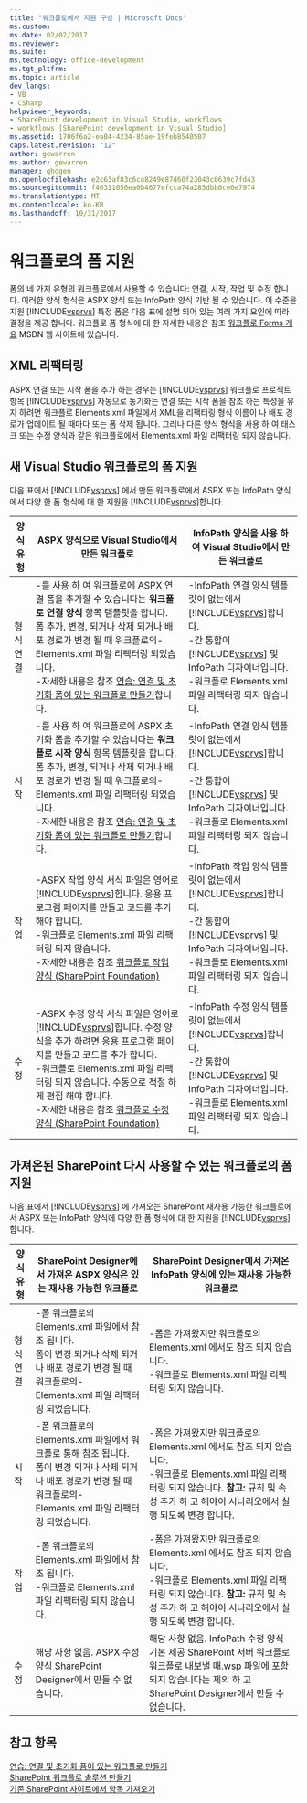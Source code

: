 ```yaml
---
title: "워크플로에서 지원 구성 | Microsoft Docs"
ms.custom: 
ms.date: 02/02/2017
ms.reviewer: 
ms.suite: 
ms.technology: office-development
ms.tgt_pltfrm: 
ms.topic: article
dev_langs:
- VB
- CSharp
helpviewer_keywords:
- SharePoint development in Visual Studio, workflows
- workflows [SharePoint development in Visual Studio]
ms.assetid: 1706f6a2-ea84-4234-85ae-19feb8540507
caps.latest.revision: "12"
author: gewarren
ms.author: gewarren
manager: ghogen
ms.openlocfilehash: e2c63af83c6ca8249e87d60f23043c0639c7fd43
ms.sourcegitcommit: f40311056ea0b4677efcca74a285dbb0ce0e7974
ms.translationtype: MT
ms.contentlocale: ko-KR
ms.lasthandoff: 10/31/2017
---
```

# <a name="form-support-in-workflows"></a>워크플로의 폼 지원
  폼의 네 가지 유형의 워크플로에서 사용할 수 있습니다: 연결, 시작, 작업 및 수정 합니다. 이러한 양식 형식은 ASPX 양식 또는 InfoPath 양식 기반 될 수 있습니다. 이 수준을 지원 [!INCLUDE[vsprvs](../sharepoint/includes/vsprvs-md.md)] 특정 폼은 다음 표에 설명 되어 있는 여러 가지 요인에 따라 결정을 제공 합니다. 워크플로 폼 형식에 대 한 자세한 내용은 참조 [워크플로 Forms 개요](http://go.microsoft.com/fwlink/?LinkId=185228) MSDN 웹 사이트에 있습니다.  
  
## <a name="xml-refactoring"></a>XML 리팩터링  
 ASPX 연결 또는 시작 폼을 추가 하는 경우는 [!INCLUDE[vsprvs](../sharepoint/includes/vsprvs-md.md)] 워크플로 프로젝트 항목 [!INCLUDE[vsprvs](../sharepoint/includes/vsprvs-md.md)] 자동으로 동기화는 연결 또는 시작 폼을 참조 하는 특성을 유지 하려면 워크플로 Elements.xml 파일에서 XML을 리팩터링 형식 이름이 나 배포 경로가 업데이트 될 때마다 또는 폼 삭제 됩니다. 그러나 다른 양식 형식을 사용 하 여 태스크 또는 수정 양식과 같은 워크플로에서 Elements.xml 파일 리팩터링 되지 않습니다.  
  
## <a name="form-support-in-new-visual-studio-workflows"></a>새 Visual Studio 워크플로의 폼 지원  
 다음 표에서 [!INCLUDE[vsprvs](../sharepoint/includes/vsprvs-md.md)] 에서 만든 워크플로에서 ASPX 또는 InfoPath 양식에서 다양 한 폼 형식에 대 한 지원을 [!INCLUDE[vsprvs](../sharepoint/includes/vsprvs-md.md)]합니다.  
  
|양식 유형|ASPX 양식으로 Visual Studio에서 만든 워크플로|InfoPath 양식을 사용 하 여 Visual Studio에서 만든 워크플로|  
|---------------|---------------------------------------------------------|-----------------------------------------------------------------|  
|형식 연결|-를 사용 하 여 워크플로에 ASPX 연결 폼을 추가할 수 있습니다는 **워크플로 연결 양식** 항목 템플릿을 합니다.<br />폼 추가, 변경, 되거나 삭제 되거나 배포 경로가 변경 될 때 워크플로의-Elements.xml 파일 리팩터링 되었습니다.<br />-자세한 내용은 참조 [연습: 연결 및 초기화 폼이 있는 워크플로 만들기](../sharepoint/walkthrough-creating-a-workflow-with-association-and-initiation-forms.md)합니다.|-InfoPath 연결 양식 템플릿이 없는에서 [!INCLUDE[vsprvs](../sharepoint/includes/vsprvs-md.md)]합니다.<br />-간 통합이 [!INCLUDE[vsprvs](../sharepoint/includes/vsprvs-md.md)] 및 InfoPath 디자이너입니다.<br />-워크플로 Elements.xml 파일 리팩터링 되지 않습니다.|  
|시작|-를 사용 하 여 워크플로에 ASPX 초기화 폼을 추가할 수 있습니다는 **워크플로 시작 양식** 항목 템플릿을 합니다.<br />폼 추가, 변경, 되거나 삭제 되거나 배포 경로가 변경 될 때 워크플로의-Elements.xml 파일 리팩터링 되었습니다.<br />-자세한 내용은 참조 [연습: 연결 및 초기화 폼이 있는 워크플로 만들기](../sharepoint/walkthrough-creating-a-workflow-with-association-and-initiation-forms.md)합니다.|-InfoPath 연결 양식 템플릿이 없는에서 [!INCLUDE[vsprvs](../sharepoint/includes/vsprvs-md.md)]합니다.<br />-간 통합이 [!INCLUDE[vsprvs](../sharepoint/includes/vsprvs-md.md)] 및 InfoPath 디자이너입니다.<br />-워크플로 Elements.xml 파일 리팩터링 되지 않습니다.|  
|작업|-ASPX 작업 양식 서식 파일은 영어로 [!INCLUDE[vsprvs](../sharepoint/includes/vsprvs-md.md)]합니다. 응용 프로그램 페이지를 만들고 코드를 추가 해야 합니다.<br />-워크플로 Elements.xml 파일 리팩터링 되지 않습니다.<br />-자세한 내용은 참조 [워크플로 작업 양식 (SharePoint Foundation)](http://go.microsoft.com/fwlink/?LinkId=187674)|-InfoPath 작업 양식 템플릿이 없는에서 [!INCLUDE[vsprvs](../sharepoint/includes/vsprvs-md.md)]합니다.<br />-간 통합이 [!INCLUDE[vsprvs](../sharepoint/includes/vsprvs-md.md)] 및 InfoPath 디자이너입니다.<br />-워크플로 Elements.xml 파일 리팩터링 되지 않습니다.|  
|수정|-ASPX 수정 양식 서식 파일은 영어로 [!INCLUDE[vsprvs](../sharepoint/includes/vsprvs-md.md)]합니다. 수정 양식을 추가 하려면 응용 프로그램 페이지를 만들고 코드를 추가 합니다.<br />-워크플로 Elements.xml 파일 리팩터링 되지 않습니다. 수동으로 적절 하 게 편집 해야 합니다.<br />-자세한 내용은 참조 [워크플로 수정 양식 (SharePoint Foundation)](http://go.microsoft.com/fwlink/?LinkId=187675)|-InfoPath 수정 양식 템플릿이 없는에서 [!INCLUDE[vsprvs](../sharepoint/includes/vsprvs-md.md)]합니다.<br />-간 통합이 [!INCLUDE[vsprvs](../sharepoint/includes/vsprvs-md.md)] 및 InfoPath 디자이너입니다.<br />-워크플로 Elements.xml 파일 리팩터링 되지 않습니다.|  
  
## <a name="form-support-in-imported-sharepoint-reusable-workflows"></a>가져온된 SharePoint 다시 사용할 수 있는 워크플로의 폼 지원  
 다음 표에서 [!INCLUDE[vsprvs](../sharepoint/includes/vsprvs-md.md)] 에 가져오는 SharePoint 재사용 가능한 워크플로에서 ASPX 또는 InfoPath 양식에 다양 한 폼 형식에 대 한 지원을 [!INCLUDE[vsprvs](../sharepoint/includes/vsprvs-md.md)]합니다.  
  
|양식 유형|SharePoint Designer에서 가져온 ASPX 양식은 있는 재사용 가능한 워크플로|SharePoint Designer에서 가져온 InfoPath 양식에 있는 재사용 가능한 워크플로|  
|---------------|-------------------------------------------------------------------------------|-----------------------------------------------------------------------------------|  
|형식 연결|-폼 워크플로의 Elements.xml 파일에서 참조 됩니다.<br />폼이 변경 되거나 삭제 되거나 배포 경로가 변경 될 때 워크플로의-Elements.xml 파일 리팩터링 되었습니다.|-폼은 가져왔지만 워크플로의 Elements.xml 에서도 참조 되지 않습니다.<br />-워크플로 Elements.xml 파일 리팩터링 되지 않습니다.|  
|시작|-폼 워크플로의 Elements.xml 파일에서 워크플로 통해 참조 됩니다.<br />폼이 변경 되거나 삭제 되거나 배포 경로가 변경 될 때 워크플로의-Elements.xml 파일 리팩터링 되었습니다.|-폼은 가져왔지만 워크플로의 Elements.xml 에서도 참조 되지 않습니다.<br />-워크플로 Elements.xml 파일 리팩터링 되지 않습니다. **참고:** 규칙 및 속성 추가 하 고 해야이 시나리오에서 실행 되도록 변경 합니다.|  
|작업|-폼 워크플로의 Elements.xml 파일에서 참조 됩니다.<br />-워크플로 Elements.xml 파일 리팩터링 되지 않습니다.|-폼은 가져왔지만 워크플로의 Elements.xml 에서도 참조 되지 않습니다.<br />-워크플로 Elements.xml 파일 리팩터링 되지 않습니다. **참고:** 규칙 및 속성 추가 하 고 해야이 시나리오에서 실행 되도록 변경 합니다.|  
|수정|해당 사항 없음. ASPX 수정 양식 SharePoint Designer에서 만들 수 없습니다.|해당 사항 없음. InfoPath 수정 양식 기본 제공 SharePoint 서버 워크플로 워크플로 내보낼 때.wsp 파일에 포함 되지 않습니다는 제외 하 고 SharePoint Designer에서 만들 수 없습니다.|  
  
## <a name="see-also"></a>참고 항목  
 [연습: 연결 및 초기화 폼이 있는 워크플로 만들기](../sharepoint/walkthrough-creating-a-workflow-with-association-and-initiation-forms.md)   
 [SharePoint 워크플로 솔루션 만들기](../sharepoint/creating-sharepoint-workflow-solutions.md)   
 [기존 SharePoint 사이트에서 항목 가져오기](../sharepoint/importing-items-from-an-existing-sharepoint-site.md)  
  
  